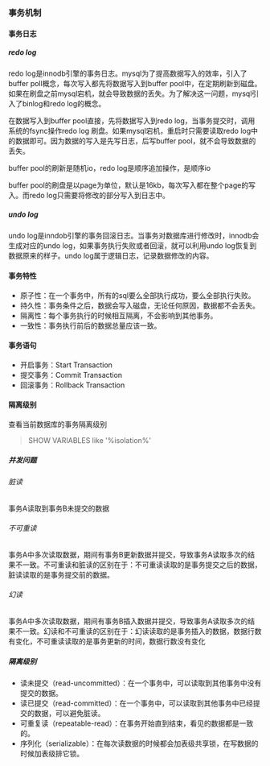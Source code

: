 ### 事务机制

#### 事务日志

##### redo log

redo log是innodb引擎的事务日志。mysql为了提高数据写入的效率，引入了buffer poll概念，每次写入都先将数据写入到buffer pool中，在定期刷新到磁盘。如果在刷盘之前mysql宕机，就会导致数据的丢失。为了解决这一问题，mysql引入了binlog和redo log的概念。

在数据写入到buffer pool直接，先将数据写入到redo log，当事务提交时，调用系统的fsync操作redo log 刷盘。如果mysql宕机，重启时只需要读取redo log中的数据即可。因为数据的写入是先写日志，后写buffer pool，就不会导致数据的丢失。

buffer pool的刷新是随机io，redo log是顺序追加操作，是顺序io

buffer pool的刷盘是以page为单位，默认是16kb，每次写入都在整个page的写入。而redo log只需要将修改的部分写入到日志中。

##### undo log

undo log是inndob引擎的事务回滚日志。当事务对数据库进行修改时，innodb会生成对应的undo log，如果事务执行失败或者回滚，就可以利用undo log恢复到数据原来的样子。undo log属于逻辑日志，记录数据修改的内容。

#### 事务特性

- 原子性：在一个事务中，所有的sql要么全部执行成功，要么全部执行失败。
- 持久性：事务条件之后，数据会写入磁盘，无论任何原因，数据都不会丢失。
- 隔离性：每个事务执行的时候相互隔离，不会影响到其他事务。
- 一致性：事务执行前后的数据总量应该一致。

#### 事务语句

- 开启事务：Start Transaction
- 提交事务：Commit Transaction
- 回滚事务：Rollback Transaction

#### 隔离级别

查看当前数据库的事务隔离级别

> SHOW VARIABLES like '%isolation%'

##### 并发问题

###### 脏读

事务A读取到事务B未提交的数据

###### 不可重读

事务A中多次读取数据，期间有事务B更新数据并提交，导致事务A读取多次的结果不一致。不可重读和脏读的区别在于：不可重读读取的是事务提交之后的数据，脏读读取的是事务提交前的数据。

###### 幻读

事务A中多次读取数据，期间有事务B插入数据并提交，导致事务A读取多次的结果不一致。幻读和不可重读的区别在于：幻读读取的是事务插入的数据，数据行数有变化，不可重读读取的是事务更新的时间，数据行数没有变化

##### 隔离级别

- 读未提交（read-uncommitted）：在一个事务中，可以读取到其他事务中没有提交的数据。
- 读已提交（read-committed）：在一个事务中，可以读取到其他事务中已经提交的数据，可以避免脏读。
- 可重复读（repeatable-read）：在事务开始直到结束，看见的数据都是一致的。
- 序列化（serializable）：在每次读数据的时候都会加表级共享锁，在写数据的时候加表级排它锁。
